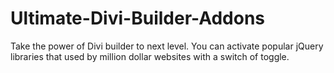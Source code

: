 # Ultimate-Divi-Builder-Addons
Take the power of Divi builder to next level. You can activate popular jQuery libraries that used by million dollar websites with a switch of toggle.
